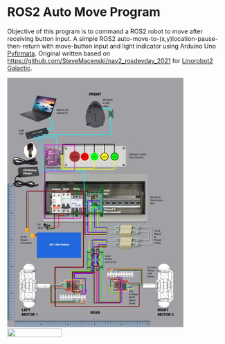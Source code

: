 # ROS2 Auto Move Program
Objective of this program is to command a ROS2 robot to move after receiving button input. A simple ROS2 auto-move-to-(x,y)location-pause-then-return with move-button input and light indicator using Arduino Uno [Pyfirmata](https://pypi.org/project/pyFirmata/). Original written based on https://github.com/SteveMacenski/nav2_rosdevday_2021 for [Linorobot2 Galactic](https://github.com/linorobot/linorobot2).

![Otomoov2_Wiring_0 5](https://github.com/otomoov/AutoMoveProgram/blob/main/docs/Otomoov2_Wiring_0.5.jpg)
<img src="https://github.com/otomoov/AutoMoveProgram/blob/main/docs/otomoov2.png" width="50%" height="50%">
